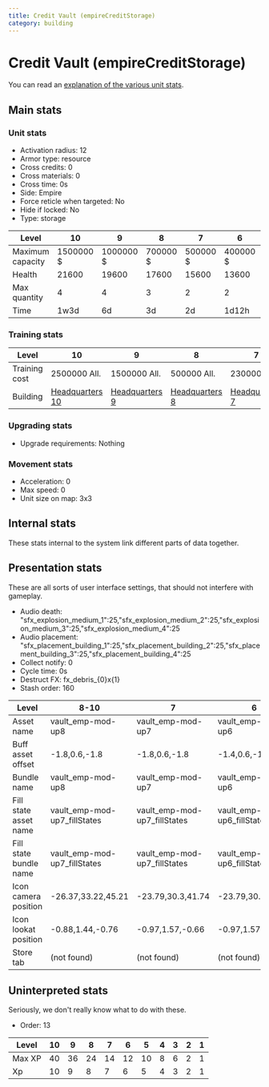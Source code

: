 ```yaml
---
title: Credit Vault (empireCreditStorage)
category: building
---
```


# Credit Vault (empireCreditStorage)

You can read an [explanation  of the various unit stats](unitexplained.md).

## Main stats

### Unit stats

  * Activation radius: 12
  * Armor type: resource
  * Cross credits: 0
  * Cross materials: 0
  * Cross time: 0s
  * Side: Empire
  * Force reticle when targeted: No
  * Hide if locked: No
  * Type: storage

|Level           |10       |9        |8       |7       |6       |5       |4      |3      |2      |1     |
|----------------|---------|---------|--------|--------|--------|--------|-------|-------|-------|------|
|Maximum capacity|1500000 $|1000000 $|700000 $|500000 $|400000 $|150000 $|75000 $|25000 $|10000 $|5000 $|
|Health          |21600    |19600    |17600   |15600   |13600   |11600   |9600   |7200   |6000   |4000  |
|Max quantity    |4        |4        |3       |2       |2       |2       |2      |2      |1      |1     |
|Time            |1w3d     |6d       |3d      |2d      |1d12h   |1d      |12h    |2h     |15m    |1m    |


### Training stats

|Level        |10                              |9                              |8                              |7                              |6                              |5                              |4                              |3                              |2                              |1                              |
|-------------|--------------------------------|-------------------------------|-------------------------------|-------------------------------|-------------------------------|-------------------------------|-------------------------------|-------------------------------|-------------------------------|-------------------------------|
|Training cost|2500000 All.                    |1500000 All.                   |500000 All.                    |230000 All.                    |115000 All.                    |40000 All.                     |20000 All.                     |6500 All.                      |1000 All.                      |500 All.                       |
|Building     |[Headquarters 10](empireHQ.html)|[Headquarters 9](empireHQ.html)|[Headquarters 8](empireHQ.html)|[Headquarters 7](empireHQ.html)|[Headquarters 6](empireHQ.html)|[Headquarters 5](empireHQ.html)|[Headquarters 4](empireHQ.html)|[Headquarters 3](empireHQ.html)|[Headquarters 2](empireHQ.html)|[Headquarters 1](empireHQ.html)|


### Upgrading stats

  * Upgrade requirements: Nothing

### Movement stats

  * Acceleration: 0
  * Max speed: 0
  * Unit size on map: 3x3

## Internal stats

These stats internal to the system link different parts of data together.


## Presentation stats

These are all sorts of user interface settings, that should not interfere with gameplay.

  * Audio death: "sfx_explosion_medium_1":25,"sfx_explosion_medium_2":25,"sfx_explosion_medium_3":25,"sfx_explosion_medium_4":25
  * Audio placement: "sfx_placement_building_1":25,"sfx_placement_building_2":25,"sfx_placement_building_3":25,"sfx_placement_building_4":25
  * Collect notify: 0
  * Cycle time: 0s
  * Destruct FX: fx_debris_{0}x{1}
  * Stash order: 160

|Level                 |8-10                        |7                           |6                           |5                           |4                           |3                           |2                           |1                           |
|----------------------|----------------------------|----------------------------|----------------------------|----------------------------|----------------------------|----------------------------|----------------------------|----------------------------|
|Asset name            |vault_emp-mod-up8           |vault_emp-mod-up7           |vault_emp-mod-up6           |vault_emp-mod-up5           |vault_emp-mod-up4           |vault_emp-mod-up3           |vault_emp-mod-up2           |vault_emp-mod-up1           |
|Buff asset offset     |-1.8,0.6,-1.8               |-1.8,0.6,-1.8               |-1.4,0.6,-1.4               |-1,0.6,-1                   |-1,0.6,-1                   |-1,0.6,-1                   |-1,0.6,-1                   |-1,0.6,-1                   |
|Bundle name           |vault_emp-mod-up8           |vault_emp-mod-up7           |vault_emp-mod-up6           |vault_emp-mod-up5           |vault_emp-mod-up4           |vault_emp-mod-up3           |vault_emp-mod-up2           |vault_emp-mod-up1           |
|Fill state asset name |vault_emp-mod-up7_fillStates|vault_emp-mod-up7_fillStates|vault_emp-mod-up6_fillStates|vault_emp-mod-up5_fillStates|vault_emp-mod-up4_fillStates|vault_emp-mod-up3_fillStates|vault_emp-mod-up2_fillStates|vault_emp-mod-up1_fillStates|
|Fill state bundle name|vault_emp-mod-up7_fillStates|vault_emp-mod-up7_fillStates|vault_emp-mod-up6_fillStates|vault_emp-mod-up5_fillStates|vault_emp-mod-up4_fillStates|vault_emp-mod-up3_fillStates|vault_emp-mod-up2_fillStates|vault_emp-mod-up1_fillStates|
|Icon camera position  |-26.37,33.22,45.21          |-23.79,30.3,41.74           |-23.79,30.3,41.74           |-23.79,30.3,41.74           |-23.79,30.3,41.74           |-23.79,30.3,41.74           |-23.79,30.3,41.74           |-23.79,30.3,41.74           |
|Icon lookat position  |-0.88,1.44,-0.76            |-0.97,1.57,-0.66            |-0.97,1.57,-0.66            |-0.97,1.57,-0.66            |-0.97,1.57,-0.66            |-0.97,1.57,-0.66            |-0.97,1.57,-0.66            |-0.97,1.57,-0.66            |
|Store tab             |(not found)                 |(not found)                 |(not found)                 |(not found)                 |(not found)                 |(not found)                 |(not found)                 |resources                   |


## Uninterpreted stats

Seriously, we don't really know what to do with these.

  * Order: 13

|Level |10|9 |8 |7 |6 |5 |4|3|2|1|
|------|--|--|--|--|--|--|-|-|-|-|
|Max XP|40|36|24|14|12|10|8|6|2|1|
|Xp    |10|9 |8 |7 |6 |5 |4|3|2|1|


